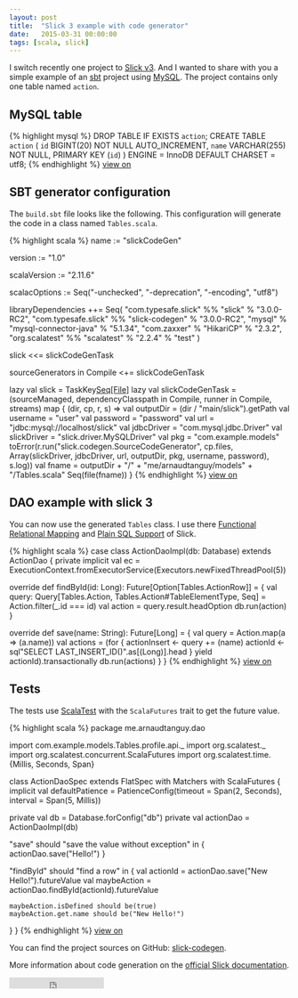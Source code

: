 ```yaml
---
layout: post
title:  "Slick 3 example with code generator"
date:   2015-03-31 00:00:00
tags: [scala, slick]
---
```


I switch recently one project to [Slick v3](http://slick.typesafe.com/doc/3.0.0-RC2/). And I wanted to share with you a simple example of an [sbt](http://www.scala-sbt.org/) project using [MySQL](http://www.mysql.com/).
The project contains only one table named `action`.

## MySQL table
{% highlight mysql %}
DROP TABLE IF EXISTS `action`;
CREATE TABLE `action` (
  `id`   BIGINT(20)   NOT NULL AUTO_INCREMENT,
  `name` VARCHAR(255) NOT NULL,
  PRIMARY KEY (`id`)
)
  ENGINE = InnoDB
  DEFAULT CHARSET = utf8;
{% endhighlight %}
<i class="fa fa-arrow-right"></i> [view on <i class="fa fa-github-alt"></i>](https://github.com/ArnaudT/slick-codegen/blob/master/src/main/resources/db/Schema.sql)

## SBT generator configuration
The `build.sbt` file looks like the following.
This configuration will generate the code in a class named `Tables.scala`.

{% highlight scala %}
name := "slickCodeGen"

version := "1.0"

scalaVersion := "2.11.6"

scalacOptions := Seq("-unchecked", "-deprecation", "-encoding", "utf8")

libraryDependencies ++= Seq(
  "com.typesafe.slick" %% "slick" % "3.0.0-RC2",
  "com.typesafe.slick" %% "slick-codegen" % "3.0.0-RC2",
  "mysql" % "mysql-connector-java" % "5.1.34",
  "com.zaxxer" % "HikariCP" % "2.3.2",
  "org.scalatest" %% "scalatest" % "2.2.4" % "test"
)

slick <<= slickCodeGenTask

sourceGenerators in Compile <+= slickCodeGenTask

lazy val slick = TaskKey[Seq[File]]("gen-tables")
lazy val slickCodeGenTask = (sourceManaged, dependencyClasspath in Compile, runner in Compile, streams) map { (dir, cp, r, s) =>
  val outputDir = (dir / "main/slick").getPath
  val username = "user"
  val password = "password"
  val url = "jdbc:mysql://localhost/slick"
val jdbcDriver = "com.mysql.jdbc.Driver"
  val slickDriver = "slick.driver.MySQLDriver"
  val pkg = "com.example.models"
  toError(r.run("slick.codegen.SourceCodeGenerator", cp.files, Array(slickDriver, jdbcDriver, url, outputDir, pkg, username, password), s.log))
  val fname = outputDir + "/" + "me/arnaudtanguy/models" + "/Tables.scala"
  Seq(file(fname))
}
{% endhighlight %}
<i class="fa fa-arrow-right"></i> [view on <i class="fa fa-github-alt"></i>](https://github.com/ArnaudT/slick-codegen/blob/master/build.sbt)

## DAO example with slick 3
You can now use the generated `Tables` class.
I use there [Functional Relational Mapping](http://slick.typesafe.com/doc/3.0.0-RC2/introduction.html#functional-relational-mapping) and [Plain SQL Support](http://slick.typesafe.com/doc/3.0.0-RC2/introduction.html#plain-sql-support) of Slick.

{% highlight scala %}
case class ActionDaoImpl(db: Database) extends ActionDao {
  private implicit val ec = ExecutionContext.fromExecutorService(Executors.newFixedThreadPool(5))

  override def findById(id: Long): Future[Option[Tables.ActionRow]] = {
    val query: Query[Tables.Action, Tables.Action#TableElementType, Seq] = Action.filter(_.id === id)
    val action = query.result.headOption
    db.run(action)
  }

  override def save(name: String): Future[Long] = {
    val query = Action.map(a => (a.name))
    val actions = (for {
      actionInsert <- query += (name)
      actionId <- sql"SELECT LAST_INSERT_ID()".as[(Long)].head
    } yield actionId).transactionally
    db.run(actions)
  }
}
{% endhighlight %}
<i class="fa fa-arrow-right"></i> [view on <i class="fa fa-github-alt"></i>](https://github.com/ArnaudT/slick-codegen/blob/master/src/main/scala/me/arnaudtanguy/dao/ActionDao.scala)

## Tests
The tests use [ScalaTest](http://www.scalatest.org) with the `ScalaFutures` trait to get the future value.

{% highlight scala %}
package me.arnaudtanguy.dao

import com.example.models.Tables.profile.api._
import org.scalatest._
import org.scalatest.concurrent.ScalaFutures
import org.scalatest.time.{Millis, Seconds, Span}

class ActionDaoSpec extends FlatSpec with Matchers with ScalaFutures {
  implicit val defaultPatience = PatienceConfig(timeout = Span(2, Seconds), interval = Span(5, Millis))

  private val db = Database.forConfig("db")
  private val actionDao = ActionDaoImpl(db)

  "save" should "save the value without exception" in {
    actionDao.save("Hello!")
  }

  "findById" should "find a row" in {
    val actionId = actionDao.save("New Hello!").futureValue
    val maybeAction = actionDao.findById(actionId).futureValue

    maybeAction.isDefined should be(true)
    maybeAction.get.name should be("New Hello!")
  }
}
{% endhighlight %}
<i class="fa fa-arrow-right"></i> [view on <i class="fa fa-github-alt"></i>](https://github.com/ArnaudT/slick-codegen/blob/master/src/test/scala/me/arnaudtanguy/dao/ActionDaoSpec.scala)

You can find the project sources on GitHub: [slick-codegen](https://github.com/ArnaudT/slick-codegen).

More information about code generation on the [official Slick documentation](http://slick.typesafe.com/doc/3.0.0-RC2/code-generation.html).

<iframe src="https://ghbtns.com/github-btn.html?user=ArnaudT&repo=slick-codegen&type=fork&count=true" frameborder="0" scrolling="0" width="170px" height="20px"></iframe>
